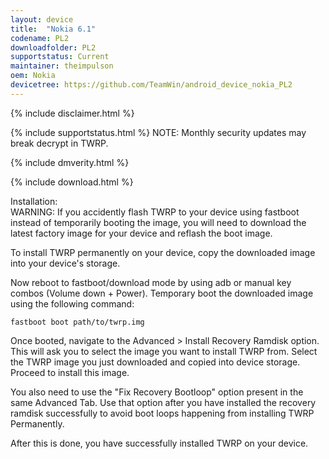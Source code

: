 ```yaml
---
layout: device
title:  "Nokia 6.1"
codename: PL2
downloadfolder: PL2
supportstatus: Current
maintainer: theimpulson
oem: Nokia
devicetree: https://github.com/TeamWin/android_device_nokia_PL2
---
```


{% include disclaimer.html %}

{% include supportstatus.html %}
NOTE: Monthly security updates may break decrypt in TWRP.

{% include dmverity.html %}

{% include download.html %}

<div class='page-heading'>Installation:</div>
WARNING: If you accidently flash TWRP to your device using fastboot instead of temporarily booting the image, you will need to download the latest factory image for your device and reflash the boot image.

To install TWRP permanently on your device, copy the downloaded image into your device's storage.

Now reboot to fastboot/download mode by using adb or manual key combos (Volume down + Power). Temporary boot the downloaded image using the following command:

<code>fastboot boot path/to/twrp.img</code>

Once booted, navigate to the Advanced > Install Recovery Ramdisk option. This will ask you to select the image you want to install TWRP from. Select the TWRP image you just downloaded and copied into device storage. Proceed to install this image.

You also need to use the "Fix Recovery Bootloop" option present in the same Advanced Tab. Use that option after you have installed the recovery ramdisk successfully to avoid boot loops happening from installing TWRP Permanently.

After this is done, you have successfully installed TWRP on your device.

